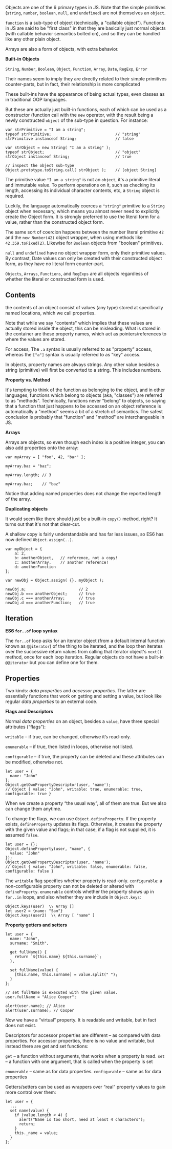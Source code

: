 Objects are one of the 6 primary types in JS. Note that the simple primitives (`string`, `number`, `boolean`, `null`, and `undefined`) are not themselves an `object`.

`function` is a sub-type of object (technically, a "callable object"). Functions in JS are said to be "first class" in that they are basically just normal objects (with callable behavior semantics bolted on), and so they can be handled like any other plain object.

Arrays are also a form of objects, with extra behavior.

**Built-in Objects**

`String`, `Number`, `Boolean`, `Object`, `Function`, `Array`, `Date`, `RegExp`, `Error`

Their names seem to imply they are directly related to their simple primitives counter-parts, but in fact, their relationship is more complicated

These built-ins have the appearance of being actual types, even classes as in traditional OOP languages.

But these are actually just built-in functions, each of which can be used as a constructor (function call with the `new` operator, with the result being a newly constructed `object` of the sub-type in question. For instance:

    var strPrimitive = "I am a string";
    typeof strPrimitive;							// "string"
    strPrimitive instanceof String;					// false

    var strObject = new String( "I am a string" );
    typeof strObject; 								// "object"
    strObject instanceof String;					// true

    // inspect the object sub-type
    Object.prototype.toString.call( strObject );	// [object String]

The primitive value `"I am a string"` is not an `object`, it's a primitive literal and immutable value. To perform operations on it, such as checking its length, accessing its individual character contents, etc, a `String` object is required.

Luckily, the language automatically coerces a `"string"` primitive to a `String` object when necessary, which means you almost never need to explicitly create the Object form. It is strongly preferred to use the literal form for a value, rather than the constructed object form.

The same sort of coercion happens between the number literal primitive `42` and the `new Number(42)` object wrapper, when using methods like `42.359.toFixed(2)`. Likewise for `Boolean` objects from "boolean" primitives.

`null` and `undefined` have no object wrapper form, only their primitive values. By contrast, Date values can only be created with their constructed object form, as they have no literal form counter-part.

`Objects`, `Arrays`, `Functions`, and `RegExps` are all objects regardless of whether the literal or constructed form is used.

Contents
--------
the contents of an object consist of values (any type) stored at specifically named locations, which we call properties.

Note that while we say "contents" which implies that these values are actually stored inside the object, this can be misleading. What is stored in the container are these property names, which act as pointers/references to where the values are stored.

For access, The `.a` syntax is usually referred to as "property" access, whereas the `["a"]` syntax is usually referred to as "key" access.

In objects, property names are always strings. Any other value besides a string (primitive) will first be converted to a string. This includes numbers.

**Property vs. Method**

It's tempting to think of the function as belonging to the object, and in other languages, functions which belong to objects (aka, "classes") are referred to as "methods".
Technically, functions never "belong" to objects, so saying that a function that just happens to be accessed on an object reference is automatically a "method" seems a bit of a stretch of semantics.
The safest conclusion is probably that "function" and "method" are interchangeable in JS.

**Arrays**

Arrays are objects, so even though each index is a positive integer, you can also add properties onto the array:

    var myArray = [ "foo", 42, "bar" ];

    myArray.baz = "baz";

    myArray.length;	// 3

    myArray.baz;	// "baz"

Notice that adding named properties does not change the reported length of the array.

**Duplicating objects**

It would seem like there should just be a built-in `copy()` method, right? It turns out that it's not that clear-cut.

A shallow copy is fairly understandable and has far less issues, so ES6 has now defined `Object.assign(..)`.

    var myObject = {
        a: 2,
        b: anotherObject,	// reference, not a copy!
        c: anotherArray,	// another reference!
        d: anotherFunction
    };

    var newObj = Object.assign( {}, myObject );

    newObj.a;						// 2
    newObj.b === anotherObject;		// true
    newObj.c === anotherArray;		// true
    newObj.d === anotherFunction;	// true

Iteration
---------
**ES6 `for..of` loop syntax**

The `for..of` loop asks for an iterator object (from a default internal function known as `@@iterator`) of the thing to be iterated, and the loop then iterates over the successive return values from calling that iterator object's `next()` method, once for each loop iteration.
Regular objects do not have a built-in `@@iterator` but you can define one for them.

Properties
------------

Two kinds: *data properties* and *accessor properties*. The latter are essentially functions that work on getting and setting a value, but look like regular *data properties* to an external code.

**Flags and Descriptors**

Normal *data properties* on an object, besides a ` value `, have three special attributes (“flags”):

`writable` – if true, can be changed, otherwise it’s read-only.

`enumerable` – if true, then listed in loops, otherwise not listed.

`configurable` – if true, the property can be deleted and these attributes can be modified, otherwise not.

    let user = {
      name: "John"
    };
    Object.getOwnPropertyDescriptor(user, 'name');
    // Object { value: "John", writable: true, enumerable: true, configurable: true }

When we create a property “the usual way”, all of them are true. But we also can change them anytime.

To change the flags, we can use `Object.defineProperty`. If the property exists, `defineProperty` updates its flags. Otherwise, it creates the property with the given value and flags; in that case, if a flag is not supplied, it is assumed `false`.

    let user = {};
    Object.defineProperty(user, "name", {
      value: "John"
    });
    Object.getOwnPropertyDescriptor(user, 'name');
    // Object { value: "John", writable: false, enumerable: false, configurable: false }

The `writable` flag specifies whether property is read-only. `configurable`: a non-configurable property can not be deleted or altered with `defineProperty`. `enumerable` controls whether the property shows up in `for..in` loops, and also whether they are include in `Object.keys`:

    Object.keys(user)  \\ Array []
    let user2 = {name: "Sam"}
    Object.keys(user2)  \\ Array [ "name" ]

**Property getters and setters**

    let user = {
      name: "John",
      surname: "Smith",

      get fullName() {
        return `${this.name} ${this.surname}`;
      },

      set fullName(value) {
        [this.name, this.surname] = value.split(" ");
      }
    };

    // set fullName is executed with the given value.
    user.fullName = "Alice Cooper";

    alert(user.name); // Alice
    alert(user.surname); // Cooper

Now we have a “virtual” property. It is readable and writable, but in fact does not exist.

Descriptors for accessor properties are different – as compared with data properties.
For accessor properties, there is no value and writable, but instead there are get and set functions:

`get` – a function without arguments, that works when a property is read. `set` – a function with one argument, that is called when the property is set

`enumerable` – same as for data properties. `configurable` – same as for data properties

Getters/setters can be used as wrappers over “real” property values to gain more control over them:

    let user = {
      ...
      set name(value) {
        if (value.length < 4) {
          alert("Name is too short, need at least 4 characters");
          return;
        }
        this._name = value;
      }
    };




